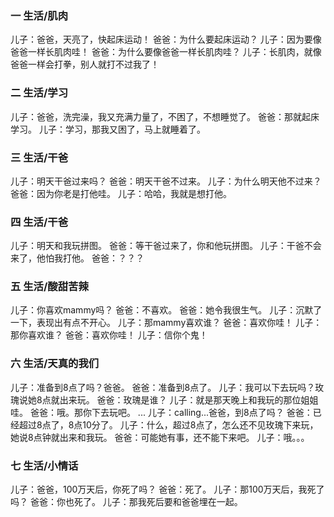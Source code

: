 ### 一 生活/肌肉
儿子：爸爸，天亮了，快起床运动！
爸爸：为什么要起床运动？
儿子：因为要像爸爸一样长肌肉哇！
爸爸：为什么要像爸爸一样长肌肉哇？
儿子：长肌肉，就像爸爸一样会打拳，别人就打不过我了！

### 二 生活/学习
儿子：爸爸，洗完澡，我又充满力量了，不困了，不想睡觉了。
爸爸：那就起床学习。
儿子：学习，那我又困了，马上就睡着了。

### 三 生活/干爸
儿子：明天干爸过来吗？
爸爸：明天干爸不过来。
儿子：为什么明天他不过来？
爸爸：因为你老是打他哇。
儿子：哈哈，我就是想打他。

### 四 生活/干爸
儿子：明天和我玩拼图。
爸爸：等干爸过来了，你和他玩拼图。
儿子：干爸不会来了，他怕我打他。
爸爸：？？？

### 五 生活/酸甜苦辣
儿子：你喜欢mammy吗？
爸爸：不喜欢。
爸爸：她令我很生气。
儿子：沉默了一下，表现出有点不开心。
儿子：那mammy喜欢谁？
爸爸：喜欢你哇！
儿子：那你喜欢谁？
爸爸：喜欢你哇！
儿子：信你个鬼！

### 六 生活/天真的我们
儿子：准备到8点了吗？爸爸。
爸爸：准备到8点了。
儿子：我可以下去玩吗？玫瑰说她8点就出来玩。
爸爸：玫瑰是谁？
儿子：就是那天晚上和我玩的那位姐姐哇。
爸爸：哦。那你下去玩吧。
...
儿子：calling...爸爸，到8点了吗？
爸爸：已经超过8点了，8点10分了。
儿子：什么，超过8点了，怎么还不见玫瑰下来玩，她说8点钟就出来和我玩。
爸爸：可能她有事，还不能下来吧。
儿子：哦。。。

### 七 生活/小情话
儿子：爸爸，100万天后，你死了吗？
爸爸：死了。
儿子：那100万天后，我死了吗？
爸爸：你也死了。
儿子：那我死后要和爸爸埋在一起。